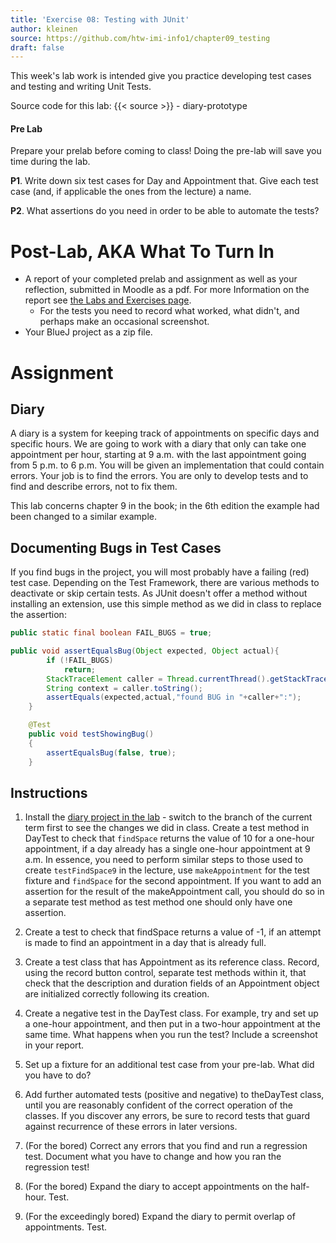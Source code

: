 ```yaml
---
title: 'Exercise 08: Testing with JUnit'
author: kleinen
source: https://github.com/htw-imi-info1/chapter09_testing
draft: false
---
```


This week's lab work is intended give you practice developing test cases and testing and writing Unit Tests.

Source code for this lab: {{< source >}} - diary-prototype

#### Pre Lab

Prepare your prelab before coming to class! Doing the pre-lab will save you time during the lab.

**P1**. Write down six test cases for Day and Appointment that. Give each test case (and, if applicable the ones from the lecture) a name.

**P2**. What assertions do you need in order to be able to automate the tests?

# Post-Lab, AKA  What To Turn In

* A report of your completed prelab and assignment as well as your reflection, submitted in Moodle as a pdf. For more Information on the report see [the Labs and Exercises page](../).
  * For the tests you need to record what worked, what didn't, and perhaps make an occasional screenshot.
* Your BlueJ project as a zip file.


# Assignment

## Diary

A diary is a system for keeping track of appointments on specific days and specific hours. We are going to work with a diary that only can take one appointment per hour, starting at 9 a.m. with the last appointment going from 5 p.m. to 6 p.m. You will be given an implementation that could contain errors. Your job is to find the errors. You are only to develop tests and to find and describe errors, not to fix them.

This lab concerns chapter 9 in the book; in the 6th edition the example had been changed to a similar example.

## Documenting Bugs in Test Cases

If you find bugs in the project, you will most probably have a failing (red) test case. Depending on the Test Framework, there are various methods to deactivate or skip certain tests. As JUnit doesn't offer a method without
installing an extension, use this simple method as we did in class to replace the assertion:

```java
public static final boolean FAIL_BUGS = true;

public void assertEqualsBug(Object expected, Object actual){
        if (!FAIL_BUGS)
            return;
        StackTraceElement caller = Thread.currentThread().getStackTrace()[2];
        String context = caller.toString();
        assertEquals(expected,actual,"found BUG in "+caller+":");
    }

    @Test
    public void testShowingBug()
    {
        assertEqualsBug(false, true);
    }
```

## Instructions
1. Install the [diary project in the lab](https://github.com/htw-imi-info1/chapter09_testing/tree/master/diary-prototype) - switch to the branch of the current term first to see the changes we did in class. Create a test method in DayTest to check that `findSpace` returns the value of 10 for a one-hour appointment, if a day already has a single one-hour appointment at 9 a.m. In essence, you need to perform similar steps to those used to create `testFindSpace9`  in the lecture, use `makeAppointment` for the test fixture and `findSpace` for the second appointment. If you want to add an assertion for the result of the makeAppointment call, you should do so in a separate test method as test method one should only have one assertion.

2. Create a test to check that findSpace returns a value of -1, if an attempt is made to find an appointment in a day that is already full.

3. Create a test class that has Appointment as its reference class. Record, using the record button control, separate test methods within it, that check that the description and duration fields of an Appointment object are initialized correctly following its creation.

4. Create a negative test in the DayTest class. For example, try and set up a one-hour appointment, and then put in a two-hour appointment at the same time. What happens when you run the test? Include a screenshot in your report.

5. Set up a fixture for an additional test case from your pre-lab. What did you have to do?

6. Add further automated tests (positive and negative) to theDayTest class, until you are reasonably confident of the correct operation of the classes. If you discover any errors, be sure to record tests that guard against recurrence of these errors in later versions.

7. (For the bored) Correct any errors that you find and run a regression test. Document what you have to change and how you ran the regression test!

8. (For the bored) Expand the diary to accept appointments on the half-hour. Test.

9. (For the exceedingly bored) Expand the diary to permit overlap of appointments. Test.
